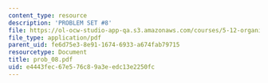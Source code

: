 ```yaml
---
content_type: resource
description: 'PROBLEM SET #8'
file: https://ol-ocw-studio-app-qa.s3.amazonaws.com/courses/5-12-organic-chemistry-i-spring-2003/e4443fec67e576c89a3eedc13e2250fc_prob_08.pdf
file_type: application/pdf
parent_uid: fe6d75e3-8e91-1674-6933-a674fab79715
resourcetype: Document
title: prob_08.pdf
uid: e4443fec-67e5-76c8-9a3e-edc13e2250fc
---
```

